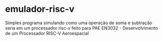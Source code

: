 # emulador-risc-v

Simples programa simulando como uma operação de soma e subtração seria em um processador risc-v feito para PAE EN3032 - Desenvolvimento de um Processador RISC-V Aeroespacial